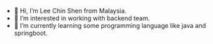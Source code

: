- 👋 Hi, I’m Lee Chin Shen from Malaysia.
- 👀 I’m interested in working with backend team.
- 🌱 I’m currently learning some programming language like java and springboot.

<!---
chinshen98/chinshen98 is a ✨ special ✨ repository because its `README.md` (this file) appears on your GitHub profile.
You can click the Preview link to take a look at your changes.
--->
